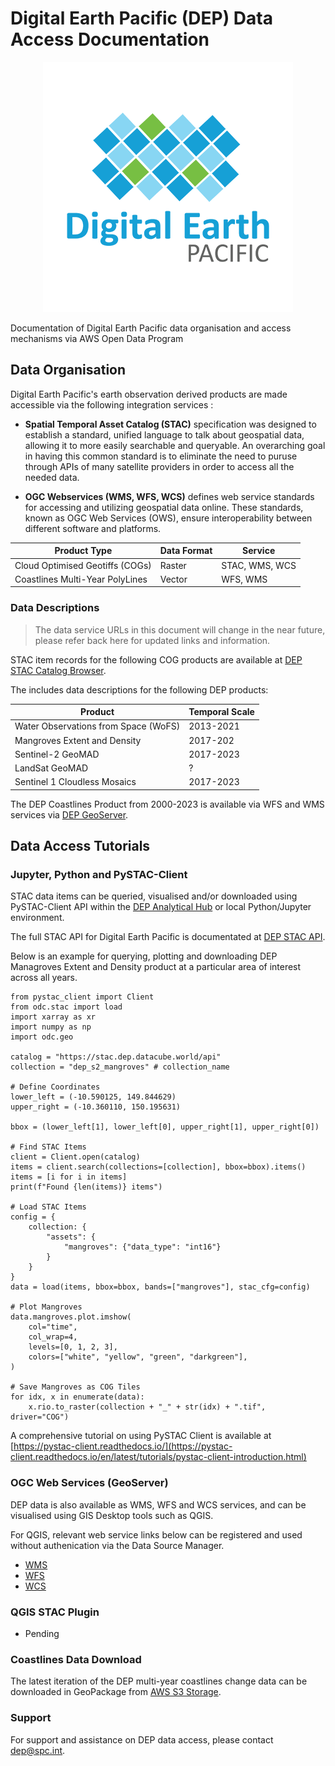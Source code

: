 # Digital Earth Pacific (DEP) Data Access Documentation
<!-- ![image info](./images/dep.png) -->
<div align="center">
  <img src="images/dep.png" />
</div>

Documentation of Digital Earth Pacific data organisation and access mechanisms via AWS Open Data Program

## Data Organisation

Digital Earth Pacific's earth observation derived products are made accessible via the following integration services :

- **Spatial Temporal Asset Catalog (STAC)** specification was designed to establish a standard, unified language to talk about geospatial data, allowing it to more easily searchable and queryable. An overarching goal in having this common standard is to eliminate the need to puruse through APIs of many satellite providers in order to access all the needed data.

- **OGC Webservices (WMS, WFS, WCS)** defines web service standards for accessing and utilizing geospatial data online. These standards, known as OGC Web Services (OWS), ensure interoperability between different software and platforms. 

| Product Type                    | Data Format | Service        |
|---------------------------------|-------------|----------------|
| Cloud Optimised Geotiffs (COGs) | Raster      | STAC, WMS, WCS |
| Coastlines Multi-Year PolyLines | Vector      | WFS, WMS       |

### Data Descriptions ###

>The data service URLs in this document will change in the near future, please refer back here for updated links and information.

STAC item records for the following COG products are available at [DEP STAC Catalog Browser](https://stac-browser.dep.datacube.world).

The includes data descriptions for the following DEP products:

| Product | Temporal Scale |
|---------|----------------|
|Water Observations from Space (WoFS)|2013-2021|
|Mangroves Extent and Density|2017-202|
|Sentinel-2 GeoMAD|2017-2023|
|LandSat GeoMAD|?|
|Sentinel 1 Cloudless Mosaics|2017-2023|

The DEP Coastlines Product from 2000-2023 is available via WFS and WMS services via [DEP GeoServer](https://dep-geoserver.westeurope.cloudapp.azure.com).

## Data Access Tutorials

### Jupyter, Python and PySTAC-Client

STAC data items can be queried, visualised and/or downloaded using PySTAC-Client API within the [DEP Analytical Hub](https://hub.dep.datacube.world/) or local Python/Jupyter environment.

The full STAC API for Digital Earth Pacific is documentated at [DEP STAC API](https://stac.dep.datacube.world/api.html).

Below is an example for querying, plotting and downloading DEP Managroves Extent and Density product at a particular area of interest across all years.

```
from pystac_client import Client
from odc.stac import load
import xarray as xr
import numpy as np
import odc.geo 

catalog = "https://stac.dep.datacube.world/api"
collection = "dep_s2_mangroves" # collection_name

# Define Coordinates
lower_left = (-10.590125, 149.844629)
upper_right = (-10.360110, 150.195631)

bbox = (lower_left[1], lower_left[0], upper_right[1], upper_right[0])

# Find STAC Items
client = Client.open(catalog)
items = client.search(collections=[collection], bbox=bbox).items()
items = [i for i in items]
print(f"Found {len(items)} items")

# Load STAC Items
config = {
    collection: {
        "assets": {
            "mangroves": {"data_type": "int16"}
        }
    }
}
data = load(items, bbox=bbox, bands=["mangroves"], stac_cfg=config)

# Plot Mangroves
data.mangroves.plot.imshow(
    col="time",
    col_wrap=4,
    levels=[0, 1, 2, 3],
    colors=["white", "yellow", "green", "darkgreen"],
)

# Save Mangroves as COG Tiles
for idx, x in enumerate(data):
    x.rio.to_raster(collection + "_" + str(idx) + ".tif", driver="COG")
```
A comprehensive tutorial on using PySTAC Client is available at [https://pystac-client.readthedocs.io/](https://pystac-client.readthedocs.io/en/latest/tutorials/pystac-client-introduction.html)


### OGC Web Services (GeoServer)

DEP data is also available as WMS, WFS and WCS services, and can be visualised using GIS Desktop tools such as QGIS.

For QGIS, relevant web service links below can be registered and used without authenication via the Data Source Manager.

- [WMS](https://dep-geoserver.westeurope.cloudapp.azure.com/geoserver/ows?service=WMS&version=1.3.0&request=GetCapabilities)
- [WFS](https://dep-geoserver.westeurope.cloudapp.azure.com/geoserver/ows?service=WFS&acceptversions=2.0.0&request=GetCapabilities)
- [WCS](https://dep-geoserver.westeurope.cloudapp.azure.com/geoserver/ows?service=WCS&acceptversions=2.0.1&request=GetCapabilities)

### QGIS STAC Plugin

- Pending

### Coastlines Data Download

The latest iteration of the DEP multi-year coastlines change data can be downloaded in GeoPackage from [AWS S3 Storage](https://dep-public-test.s3.us-west-2.amazonaws.com/coastlines_0-7-0-47_3832.gpkg).

### Support

For support and assistance on DEP data access, please contact [dep@spc.int](dep@spc.int).


<!-- 
### Water Observations from Space

### Mangroves

### GeoMADs

### Sentinel-1 Annual Mosaics
 -->
